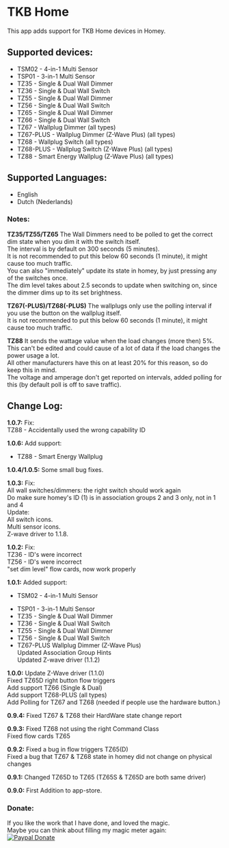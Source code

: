 # TKB Home
This app adds support for TKB Home devices in Homey.

## Supported devices:
+ TSM02 - 4-in-1 Multi Sensor
+ TSP01 - 3-in-1 Multi Sensor
+ TZ35 - Single & Dual Wall Dimmer
+ TZ36 - Single & Dual Wall Switch
+ TZ55 - Single & Dual Wall Dimmer
+ TZ56 - Single & Dual Wall Switch
+ TZ65 - Single & Dual Wall Dimmer
+ TZ66 - Single & Dual Wall Switch
+ TZ67 - Wallplug Dimmer (all types)
+ TZ67-PLUS - Wallplug Dimmer (Z-Wave Plus) (all types)
+ TZ68 - Wallplug Switch (all types)
+ TZ68-PLUS - Wallplug Switch (Z-Wave Plus) (all types)
+ TZ88 - Smart Energy Wallplug (Z-Wave Plus) (all types)

## Supported Languages:
* English
* Dutch (Nederlands)

### Notes:
**TZ35/TZ55/TZ65**
The Wall Dimmers need to be polled to get the correct dim state when you dim it with the switch itself.  
The interval is by default on 300 seconds (5 minutes).  
It is not recommended to put this below 60 seconds (1 minute), it might cause too much traffic.  
You can also "immediately" update its state in homey, by just pressing any of the switches once.  
The dim level takes about 2.5 seconds to update when switching on, since the dimmer dims up to its set brightness.  

**TZ67(-PLUS)/TZ68(-PLUS)**
The wallplugs only use the polling interval if you use the button on the wallplug itself.  
It is not recommended to put this below 60 seconds (1 minute), it might cause too much traffic.

**TZ88**
It sends the wattage value when the load changes (more then) 5%.  
This can't be edited and could cause of a lot of data if the load changes the power usage a lot.  
All other manufacturers have this on at least 20% for this reason, so do keep this in mind.  
The voltage and amperage don't get reported on intervals, added polling for this (by default poll is off to save traffic).

## Change Log:
**1.0.7:**
Fix:  
TZ88 - Accidentally used the wrong capability ID

**1.0.6:**
Add support:
+ TZ88 - Smart Energy Wallplug

**1.0.4/1.0.5:**
Some small bug fixes.

**1.0.3:**
Fix:  
All wall switches/dimmers: the right switch should work again  
  Do make sure homey's ID (1) is in association groups 2 and 3 only, not in 1 and 4  
Update:  
All switch icons.  
Multi sensor icons.  
Z-wave driver to 1.1.8.

**1.0.2:**
Fix:  
TZ36 - ID's were incorrect  
TZ56 - ID's were incorrect  
"set dim level" flow cards, now work properly

**1.0.1:**
Added support:
+ TSM02 - 4-in-1 Multi Sensor
* TSP01 - 3-in-1 Multi Sensor
* TZ35 - Single & Dual Wall Dimmer
* TZ36 - Single & Dual Wall Switch
* TZ55 - Single & Dual Wall Dimmer
* TZ56 - Single & Dual Wall Switch
* TZ67-PLUS Wallplug Dimmer (Z-Wave Plus)  
Updated Association Group Hints  
Updated Z-wave driver (1.1.2)

**1.0.0:**
Update Z-Wave driver (1.1.0)  
Fixed TZ65D right button flow triggers  
Add support TZ66 (Single & Dual)  
Add support TZ68-PLUS (all types)  
Add Polling for TZ67 and TZ68 (needed if people use the hardware button.)

**0.9.4:**
Fixed TZ67 & TZ68 their HardWare state change report

**0.9.3:**
Fixed TZ68 not using the right Command Class  
Fixed flow cards TZ65

**0.9.2:**
Fixed a bug in flow triggers TZ65(D)  
Fixed a bug that TZ67 & TZ68 state in homey did not change on physical changes

**0.9.1:**
Changed TZ65D to TZ65 (TZ65S & TZ65D are both same driver)  

**0.9.0:**
First Addition to app-store.

### Donate:
If you like the work that I have done, and loved the magic.  
Maybe you can think about filling my magic meter again:  
[![Paypal Donate](https://www.paypalobjects.com/en_US/i/btn/btn_donate_LG.gif)](https://www.paypal.com/cgi-bin/webscr?cmd=_s-xclick&hosted_button_id=CH7AVGUY9KEQJ)
